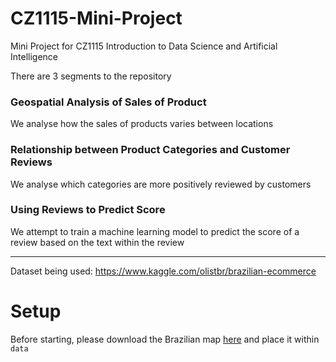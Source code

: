 # CZ1115-Mini-Project
Mini Project for CZ1115 Introduction to Data Science and Artificial Intelligence

There are 3 segments to the repository

### Geospatial Analysis of Sales of Product
We analyse how the sales of products varies between locations

### Relationship between Product Categories and Customer Reviews
We analyse which categories are more positively reviewed by customers

### Using Reviews to Predict Score
We attempt to train a machine learning model to predict the score of a review based on the text within the review

---

Dataset being used: https://www.kaggle.com/olistbr/brazilian-ecommerce

# Setup 
Before starting, please download the Brazilian map [here](https://www.ibge.gov.br/#) and place it within `data`